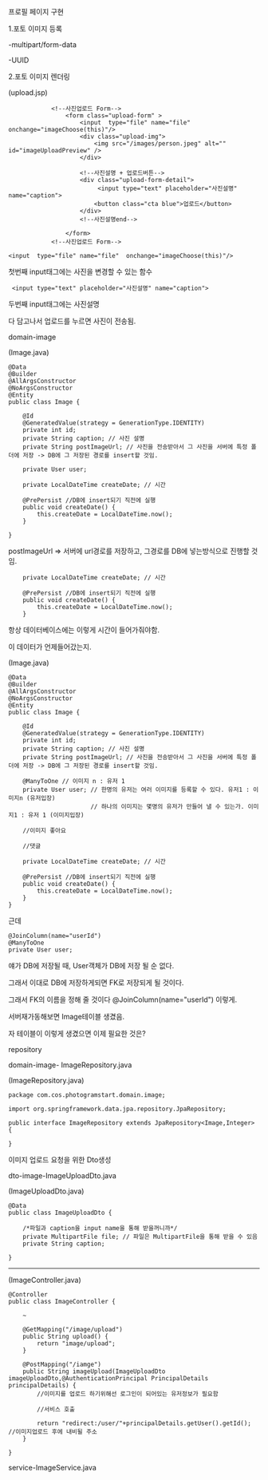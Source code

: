 프로필 페이지 구현

1.포토 이미지 등록

-multipart/form-data

-UUID

2.포토 이미지 렌더링

(upload.jsp)

```
            <!--사진업로드 Form-->
                <form class="upload-form" >
                    <input  type="file" name="file"  onchange="imageChoose(this)"/>
                    <div class="upload-img">
                        <img src="/images/person.jpeg" alt="" id="imageUploadPreview" />
                    </div>

                    <!--사진설명 + 업로드버튼-->
                    <div class="upload-form-detail">
                   		 <input type="text" placeholder="사진설명" name="caption">
                        <button class="cta blue">업로드</button>
                    </div>
                    <!--사진설명end-->

                </form>
            <!--사진업로드 Form-->
```

```
<input  type="file" name="file"  onchange="imageChoose(this)"/>
```

첫번째 input태그에는 사진을 변경할 수 있는 함수

```
 <input type="text" placeholder="사진설명" name="caption">
```

두번째 input태그에는 사진설명

다 담고나서 업로드를 누르면 사진이 전송됨.

domain-image

(Image.java)

```
@Data
@Builder
@AllArgsConstructor
@NoArgsConstructor
@Entity
public class Image {

	@Id
	@GeneratedValue(strategy = GenerationType.IDENTITY)
	private int id;
    private String caption; // 사진 설명
	private String postImageUrl; // 사진을 전송받아서 그 사진을 서버에 특정 폴더에 저장 -> DB에 그 저장된 경로를 insert할 것임.

    private User user;

    private LocalDateTime createDate; // 시간

	@PrePersist //DB에 insert되기 직전에 실행
	public void createDate() {
		this.createDate = LocalDateTime.now();
	}

}
```

postImageUrl => 서버에 url경로를 저장하고, 그경로를 DB에 넣는방식으로 진행할 것임.

```
    private LocalDateTime createDate; // 시간

	@PrePersist //DB에 insert되기 직전에 실행
	public void createDate() {
		this.createDate = LocalDateTime.now();
	}
```

항상 데이터베이스에는 이렇게 시간이 들어가줘야함.

이 데이터가 언제들어갔는지.

(Image.java)

```
@Data
@Builder
@AllArgsConstructor
@NoArgsConstructor
@Entity
public class Image {

	@Id
	@GeneratedValue(strategy = GenerationType.IDENTITY)
	private int id;
	private String caption; // 사진 설명
	private String postImageUrl; // 사진을 전송받아서 그 사진을 서버에 특정 폴더에 저장 -> DB에 그 저장된 경로를 insert할 것임.

	@ManyToOne // 이미지 n : 유저 1
	private User user; // 한명의 유저는 여러 이미지를 등록할 수 있다. 유저1 : 이미지n (유저입장)
					   // 하나의 이미지는 몇명의 유저가 만들어 낼 수 있는가. 이미지1 : 유저 1 (이미지입장)

	//이미지 좋아요

	//댓글

	private LocalDateTime createDate; // 시간

	@PrePersist //DB에 insert되기 직전에 실행
	public void createDate() {
		this.createDate = LocalDateTime.now();
	}
}
```

근데

```
@JoinColumn(name="userId")
@ManyToOne
private User user;
```

얘가 DB에 저장될 때, User객체가 DB에 저장 될 순 없다.

그래서 이대로 DB에 저장하게되면 FK로 저장되게 될 것이다.

그래서 FK의 이름을 정해 줄 것이다
@JoinColumn(name="userId") 이렇게.

서버재가동해보면 Image테이블 생겼음.

자 테이블이 이렇게 생겼으면 이제 필요한 것은?

repository

domain-image- ImageRepository.java

(ImageRepository.java)

```
package com.cos.photogramstart.domain.image;

import org.springframework.data.jpa.repository.JpaRepository;

public interface ImageRepository extends JpaRepository<Image,Integer> {

}

```

이미지 업로드 요청을 위한 Dto생성

dto-image-ImageUploadDto.java

(ImageUploadDto.java)

```
@Data
public class ImageUploadDto {

	/*파일과 caption을 input name을 통해 받을꺼니까*/
	private MultipartFile file; // 파일은 MultipartFile을 통해 받을 수 있음
	private String caption;

}

```

---

(ImageController.java)

```
@Controller
public class ImageController {

	~

	@GetMapping("/image/upload")
	public String upload() {
		return "image/upload";
	}

	@PostMapping("/iamge")
	public String imageUpload(ImageUploadDto imageUploadDto,@AuthenticationPrincipal PrincipalDetails principalDetails) {
		//이미지를 업로드 하기위해선 로그인이 되어있는 유저정보가 필요함

		//서비스 호출

		return "redirect:/user/"+principalDetails.getUser().getId(); //이미지업로드 후에 내비될 주소
	}

}

```

service-ImageService.java
